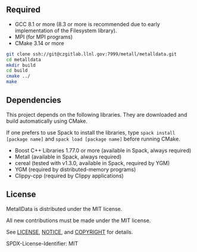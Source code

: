 ## Required

- GCC 8.1 or more (8.3 or more is recommended due to early implementation of the Filesystem library).
- MPI (for MPI programs)
- CMake 3.14 or more

```bash
git clone ssh://git@czgitlab.llnl.gov:7999/metall/metalldata.git
cd metalldata
mkdir build
cd build
cmake ../
make
```


## Dependencies

This project depends on the following libraries.
They are downloaded and build automatically using CMake.

If one prefers to use Spack to install the libraries, type `spack install [package name]` and `spack load [package name]` before running CMake.

- Boost C++ Libraries 1.77.0 or more (available in Spack, always required)
- Metall (available in Spack, always required)
- cereal (tested with v1.3.0, available in Spack, required by YGM)
- YGM (required by distributed-memory programs)
- Clippy-cpp (required by Clippy applications)


## License

MetallData is distributed under the MIT license.

All new contributions must be made under the MIT license.

See [LICENSE](LICENSE), [NOTICE](NOTICE), and [COPYRIGHT](COPYRIGHT) for details.

SPDX-License-Identifier: MIT
